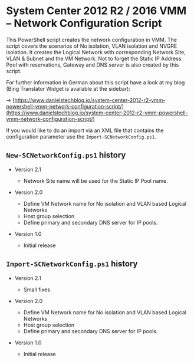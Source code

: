 # System Center 2012 R2 / 2016 VMM – Network Configuration Script

This PowerShell script creates the network configuration in VMM. The script covers the scenarios of No isolation, VLAN isolation and NVGRE isolation. It creates the Logical Network with corresponding Network Site, VLAN & Subnet and the VM Network. Not to forget the Static IP Address Pool with reservations, Gateway and DNS server is also created by this script.

For further information in German about this script have a look at my blog (Bing Translator Widget is available at the sidebar):

-> [https://www.danielstechblog.io/system-center-2012-r2-vmm-powershell-vmm-network-configuration-script/](https://www.danielstechblog.io/system-center-2012-r2-vmm-powershell-vmm-network-configuration-script/)

If you would like to do an import via an XML file that contains the configuration parameter use the `Import-SCNetworkConfig.ps1`.

## `New-SCNetworkConfig.ps1` history

- Version 2.1
  - Network Site name will be used for the Static IP Pool name.

- Version 2.0
  - Define VM Network name for No isolation and VLAN based Logical Networks
  - Host group selection
  - Define primary and secondary DNS server for IP pools.

- Version 1.0
  - Initial release

## `Import-SCNetworkConfig.ps1` history

- Version 2.1
  - Small fixes

- Version 2.0
  - Define VM Network name for No isolation and VLAN based Logical Networks
  - Host group selection
  - Define primary and secondary DNS server for IP pools.

- Version 1.0
  - Initial release
